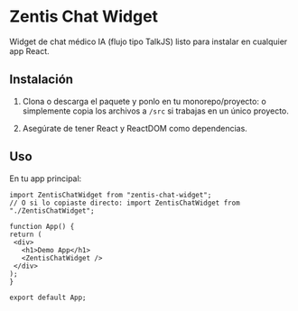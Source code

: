 # Zentis Chat Widget

Widget de chat médico IA (flujo tipo TalkJS) listo para instalar en cualquier app React.

## Instalación

1. Clona o descarga el paquete y ponlo en tu monorepo/proyecto:
o simplemente copia los archivos a `/src` si trabajas en un único proyecto.

2. Asegúrate de tener React y ReactDOM como dependencias.

## Uso

En tu app principal:

```tsx
import ZentisChatWidget from "zentis-chat-widget";
// O si lo copiaste directo: import ZentisChatWidget from "./ZentisChatWidget";

function App() {
return (
 <div>
   <h1>Demo App</h1>
   <ZentisChatWidget />
 </div>
);
}

export default App;
